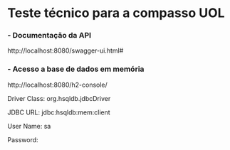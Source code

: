 # Teste técnico para a compasso UOL

### - Documentação da API

 http://localhost:8080/swagger-ui.html#
 
 ### - Acesso a base de dados em memória
 
 http://localhost:8080/h2-console/
 
 <p> Driver Class: org.hsqldb.jdbcDriver
 <p> JDBC URL: jdbc:hsqldb:mem:client
 <p> User Name: sa
 <p> Password:

